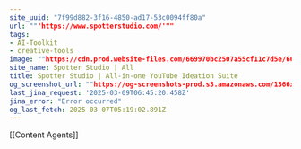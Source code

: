 ```yaml
---
site_uuid: "7f99d882-3f16-4850-ad17-53c0094ff80a"
url: ""'https://www.spotterstudio.com/'""
tags:
- AI-Toolkit
- creative-tools
image: ""https://cdn.prod.website-files.com/669970bc2507a55cf11c7d5e/66cf98288874e4463ad16e65_spotter-studio-img.png""
site_name: Spotter Studio | All
title: Spotter Studio | All-in-one YouTube Ideation Suite
og_screenshot_url: ""https://og-screenshots-prod.s3.amazonaws.com/1366x768/80/false/e2b5f9e76d2b3da32ce84112d40beb0858f9089bebe6bc88ce9b7bbe1911f582.jpeg""
last_jina_request: '2025-03-09T06:45:20.458Z'
jina_error: "Error occurred"
og_last_fetch: 2025-03-07T05:19:02.891Z
---
```

[[Content Agents]]
